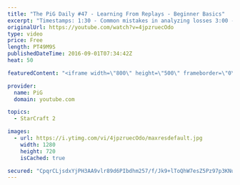 ```yaml
---
title: "The PiG Daily #47 - Learning From Replays - Beginner Basics"
excerpt: "Timestamps: 1:30 - Common mistakes in analyzing losses 3:00 - People over-emphasise engagements rather than timing + macro 4:00 - The earlier on things are the most important 5:45 - Checking worker production with production tab 4x speed  8:40 - Why are the mistakes happening at these points? 13:30 -"
originalUrl: https://youtube.com/watch?v=4jpzruecOdo
type: video
price: Free
length: PT49M9S
publishedDateTime: 2016-09-01T07:34:42Z
heat: 50

featuredContent: "<iframe width=\"800\" height=\"500\" frameborder=\"0\" src=\"https://www.youtube.com/embed/4jpzruecOdo\" allow=\"accelerometer; autoplay; encrypted-media; gyroscope; picture-in-picture\" allowfullscreen></iframe>"

provider:
  name: PiG
  domain: youtube.com

topics:
  - StarCraft 2

images:
  - url: https://i.ytimg.com/vi/4jpzruecOdo/maxresdefault.jpg
    width: 1280
    height: 720
    isCached: true

secured: "CpqrCLjsdxYjPH3AA9vlr89d6PIbdhm257/f/Jk9+lToQhW7esZ5Pz97p3KNu19Lp3HGc6l1eINNkiirXxy3jh++Ao0g7+fptDgI33WQPNgLVnJMoQIrvQaGC5+NBMRw7Yl+vB8cRYFtyM1T+JqhOEa7ZToHdNFvDJJhJXUY+/6Q4ILZ+ioHNexntcA21t0REtiMixRHPS+oe8cdQobfvgGxSGY2zByCg2PtvN7XtZHieaoIZulqBlzwFj9+/gy+6eqwAuCbkHaA67KbLuw/wuRxOTy0BeujH7sR1AspT9C0V8P1k8Dv0xKfUfzuy51AhjGOnu30+SguHoTXuXY8DWRzGgHYZFjgaC2NxkU8sQq3LdTglzUtGOHAdrWn2TX4sNj5ziEGkIuV4eCp2fJMptpD0XmtUWqeWx/BJiWxGys=;Jxwdc7rK756ctEUd1+qj3w=="
---
```



